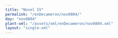 ```yaml
---
title: "Novel IV"
permalink: "/enDecameron/nov0804/"
day: "nov0804"
plant-xml: "/assets/xml/enDecameron/nov0804.xml"
layout: "single-xml"
---
```

